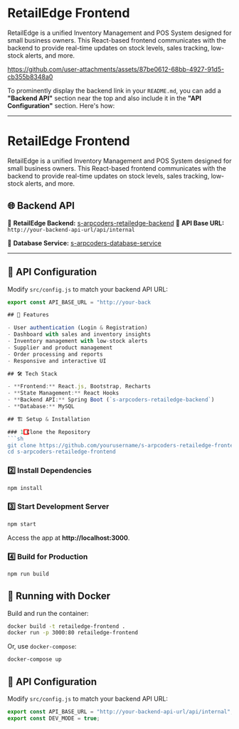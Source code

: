 
# RetailEdge Frontend  

RetailEdge is a unified Inventory Management and POS System designed for small business owners. This React-based frontend communicates with the backend to provide real-time updates on stock levels, sales tracking, low-stock alerts, and more.  



https://github.com/user-attachments/assets/87be0612-68bb-4927-91d5-cb355b8348a0


To prominently display the backend link in your `README.md`, you can add a **"Backend API"** section near the top and also include it in the **"API Configuration"** section. Here's how:

---

# RetailEdge Frontend  

RetailEdge is a unified Inventory Management and POS System designed for small business owners. This React-based frontend communicates with the backend to provide real-time updates on stock levels, sales tracking, low-stock alerts, and more.  

## 🌐 Backend API  

🔗 **RetailEdge Backend:** [s-arpcoders-retailedge-backend](https://github.com/S-arpCoders/RetailEdge-Backend)
📡 **API Base URL:** `http://your-backend-api-url/api/internal`  

🔗 **Database Service:** [s-arpcoders-database-service](https://github.com/S-arpCoders/Database_Service)

---

## 🔧 API Configuration  

Modify `src/config.js` to match your backend API URL:  
```js
export const API_BASE_URL = "http://your-back

## 🚀 Features  

- User authentication (Login & Registration)  
- Dashboard with sales and inventory insights  
- Inventory management with low-stock alerts  
- Supplier and product management  
- Order processing and reports  
- Responsive and interactive UI  

## 🛠️ Tech Stack  

- **Frontend:** React.js, Bootstrap, Recharts  
- **State Management:** React Hooks  
- **Backend API:** Spring Boot (`s-arpcoders-retailedge-backend`)  
- **Database:** MySQL  

## 🏗️ Setup & Installation  

### 1️⃣ Clone the Repository  
```sh
git clone https://github.com/yourusername/s-arpcoders-retailedge-frontend.git  
cd s-arpcoders-retailedge-frontend  
```

### 2️⃣ Install Dependencies  
```sh
npm install  
```

### 3️⃣ Start Development Server  
```sh
npm start  
```
Access the app at **http://localhost:3000**.  

### 4️⃣ Build for Production  
```sh
npm run build  
```

## 🐳 Running with Docker  

Build and run the container:  
```sh
docker build -t retailedge-frontend .  
docker run -p 3000:80 retailedge-frontend  
```

Or, use `docker-compose`:  
```sh
docker-compose up  
```

## 🔗 API Configuration  

Modify `src/config.js` to match your backend API URL:  
```js
export const API_BASE_URL = "http://your-backend-api-url/api/internal";  
export const DEV_MODE = true;  
```
